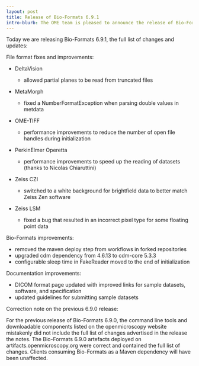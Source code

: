 ```yaml
---
layout: post
title: Release of Bio-Formats 6.9.1
intro-blurb: The OME team is pleased to announce the release of Bio-Formats 6.9.1
---
```


Today we are releasing Bio-Formats 6.9.1, the full list of changes and updates:

File format fixes and improvements:

* DeltaVision
   - allowed partial planes to be read from truncated files

* MetaMorph
   - fixed a NumberFormatException when parsing double values in metdata

* OME-TIFF
   - performance improvements to reduce the number of open file handles during initialization

* PerkinElmer Operetta
   - performance improvements to speed up the reading of datasets (thanks to Nicolas Chiaruttini)

* Zeiss CZI
   - switched to a white background for brightfield data to better match Zeiss Zen software

* Zeiss LSM
   - fixed a bug that resulted in an incorrect pixel type for some floating point data

Bio-Formats improvements:

* removed the maven deploy step from workflows in forked repositories
* upgraded cdm dependency from 4.6.13 to cdm-core 5.3.3
* configurable sleep time in FakeReader moved to the end of initialization

Documentation improvements:

* DICOM format page updated with improved links for sample datasets, software, and specification
* updated guidelines for submitting sample datasets

Correction note on the previous 6.9.0 release:

For the previous release of Bio-Formats 6.9.0, the command line tools and downloadable components listed on the openmicroscopy website mistakenly did not include the full list of changes advertised in the release the notes. The Bio-Formats 6.9.0 artefacts deployed on artifacts.openmicroscopy.org were correct and contained the full list of changes. Clients consuming Bio-Formats as a Maven dependency will have been unaffected. 